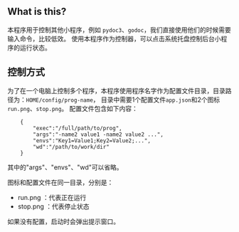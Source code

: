 ## What is this?
本程序用于控制其他小程序，例如 `pydoc3`、`godoc`，我们直接使用他们的时候需要输入命令，比较低效。
使用本程序作为控制器，可以点击系统托盘控制后台小程序的运行状态。

## 控制方式
为了在一个电脑上控制多个程序，本程序使用程序名字作为配置文件目录，目录路径为：`HOME/config/prog-name`，
目录中需要1个配置文件`app.json`和2个图标`run.png`、`stop.png`。
配置文件包含如下内容：

```
	{
		"exec":"/full/path/to/prog",
		"args":"-name2 value1 -name2 value2 ...",
		"envs":"Key1=Value1;Key2=Value2;...",
		"wd":"/path/to/work/dir"
	}
```

其中的"args"、"envs"、"wd"可以省略。

图标和配置文件在同一目录，分别是：

- run.png ：代表正在运行
- stop.png ：代表停止状态

如果没有配置，启动时会弹出提示窗口。